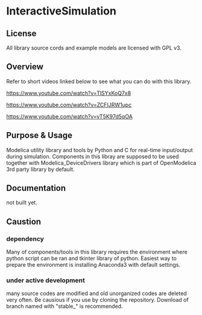 # InteractiveSimulation

## License
All library source cords and example models are licensed with GPL v3.

## Overview
Refer to short videos linked below to see what you can do with this library.

https://www.youtube.com/watch?v=TlSYxKoQ7x8

https://www.youtube.com/watch?v=ZCFIJRW1upc

https://www.youtube.com/watch?v=vT5K97d5qOA

## Purpose & Usage
Modelica utility library and tools by Python and C for real-time input/output during simulation.
Components in this libray are supposed to be used together with Modelica_DeviceDrivers library which is part of OpenModelica 3rd party library by default.

## Documentation
not built yet.

## Caustion 
### dependency
Many of components/tools in this library requires the environment where python script can be ran and tkinter library of python. Easiest way to prepare the environment is installing Anaconda3 with default settings.

### under active development
many source codes are modified and old unorganized codes are deleted very often. Be causious if you use by cloning the repository. Download of branch named with "stable_" is recommended.

